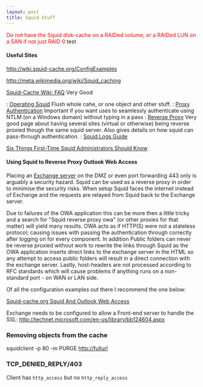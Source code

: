 ```yaml
---
layout: post 
title: Squid Stuff
---
```


<font color=red>Do not have the Squid disk-cache on a RAIDed volume, or
a RAIDed LUN on a SAN if not just RAID 0</font> test

#### Useful Sites

<http://wiki.squid-cache.org/ConfigExamples>

<http://meta.wikimedia.org/wiki/Squid_caching>

[Squid-Cache Wiki: FAQ](http://wiki.squid-cache.org/SquidFaq/) Very Good

:   [Operating
    Squid](http://wiki.squid-cache.org/SquidFaq/OperatingSquid) Flush
    whole cahe, or one object and other stuff.
:   [Proxy
    Authentication](http://wiki.squid-cache.org/SquidFaq/ProxyAuthentication)
    Important if you want uses to seamlessly authenticate using NTLM (on
    a Windows domain) without typing in a pass
:   [Reverse Proxy](http://wiki.squid-cache.org/SquidFaq/ReverseProxy)
    Very good page about having several sites (virtual or otherwise)
    being reverse proxied though the same squid server. Also gives
    details on how squid can pass-through authentication.
:   [Squid Logs Guide](http://wiki.squid-cache.org/SquidFaq/SquidLogs)

[Six Things First-Time Squid Administrators Should
Know](http://www.onlamp.com/pub/a/onlamp/2004/02/12/squid.html)

#### Using Squid to Reverse Proxy Outlook Web Access

Placing an [Exchange
server](http://en.wikipedia.org/wiki/Microsoft_Exchange_Server) on the
DMZ or even port forwarding 443 only is arguably a security hazard.
Squid can be used as a reverse proxy in order to minimise the security
risks. When setup Squid faces the internet instead of Exchange and the
requests are relayed from Squid back to the Exchange server.

Due to failures of the OWA application this can be more then a little
tricky and a search for \"Squid reverse proxy owa\" (or other proxies
for that matter) will yield many results. OWA acts as if HTTP(S) were
not a stateless protocol; causing issues with passing the authentication
through correctly after logging on for every component. In addition
Public folders can never be reverse proxied without work to rewrite the
links through Squid as the OWA application inserts direct links to the
exchange server in the HTML so any attempt to access public folders will
result in a direct connection with the exchange server. Lastly,
host-headers are not processed according to RFC standards which will
cause problems if anything runs on a non-standard port - on WAN or LAN
side.

Of all the configuration examples out there I recommend the one below:

[Squid-cache.org Squid And Outlook Web
Access](http://wiki.squid-cache.org/ConfigExamples/SquidAndOutlookWebAccess)

Exchange needs to be configured to allow a Front-end server to handle
the SSL: <http://technet.microsoft.com/en-us/library/bb124604.aspx>

### Removing objects from the cache

squidclient -p 80 -m PURGE <http://fullurl>

### TCP\_DENIED\_REPLY/403

Client has `http_access` but no `http_reply_access`
